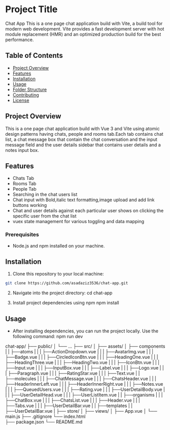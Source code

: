 # Project Title
Chat App
This is a one page chat application build with Vite, a build tool for modern web development. Vite provides a fast development server with hot module replacement (HMR) and an optimized production build for the best performance.

## Table of Contents

- [Project Overview](#project-overview)
- [Features](#Features)
- [Installation](#installation)
- [Usage](#usage)
- [Folder Structure](#folder-structure)
- [Contributing](#contributing)
- [License](#license)

## Project Overview

This is a one page chat application build with Vue 3 and Vite using atomic design patterns having chats, people and rooms tab.Each tab contains chat list, a chat message box that contain the chat conversation and the input message field and the user details sidebar that contains user details and a notes input box.

## Features
- Chats Tab
- Rooms Tab
- People Tab
- Searching in the chat users list
- Chat input with Bold,italic text formatting,image upload and add link buttons working
- Chat and user details against each particular user shows on clicking the specific user from the chat list
- vuex state management for various toggling and data mapping

### Prerequisites

- Node.js and npm installed on your machine.

## Installation

1. Clone this repository to your local machine:

``` bash
git clone https://github.com/asadaziz3536/chat-app.git

```

2. Navigate into the project directory:
cd chat-app

3. Install project dependencies using npm
npm install

## Usage

- After installing dependencies, you can run the project locally. Use the following command:
npm run dev



chat-app/
  ├── public/
  │   └── ...
  ├── src/
  │   ├── assets/
  │   ├── components
  |   |     ├──atoms
  |   |     |    ├──ActionDropdown.vue
  |   |     |    ├──AvatarImg.vue
  |   |     |    ├──Badge.vue
  |   |     |    ├──CircledIconBtn.vue
  |   |     |    ├──HeadingOne.vue
  |   |     |    ├──HeadingThree.vue
  |   |     |    ├──HeadingTwo.vue
  |   |     |    ├──IconBtn.vue
  |   |     |    ├──Input.vue
  |   |     |    ├──InputBox.vue
  |   |     |    ├──Label.vue
  |   |     |    ├──Logo.vue
  |   |     |    ├──Paragraph.vue
  |   |     |    ├──RatingStar.vue
  |   |     |    ├──Text.vue
  |   |     ├──molecules
  |   |     |    ├──ChatMessage.vue
  |   |     |    ├──ChatsHeader.vue
  |   |     |    ├──HeaderInnerLeft.vue
  |   |     |    ├──HeaderInnerRight.vue
  |   |     |    ├──Notes.vue
  |   |     |    ├──QueuedUsers.vue
  |   |     |    ├──Rating.vue
  |   |     |    ├──UserDetailBody.vue
  |   |     |    ├──UserDetailHead.vue
  |   |     |    ├──UserListItem.vue
  |   |     ├──organisms
  |   |     |    ├──ChatBox.vue
  |   |     |    ├──ChatsList.vue
  |   |     |    ├──Header.vue
  |   |     |    ├──Tabs.vue
  |   |     |    ├──UserDetailBar.vue
  |   |     ├──templates
  |   |          ├──UserDetailBar.vue
  |   ├── store/
  │   ├── views/
  │   ├── App.vue
  │   └── main.js
  ├── .gitignore
  └── index.html  
  ├── package.json
  └── README.md



